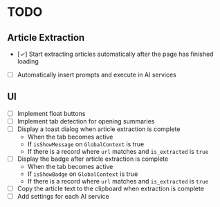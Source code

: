 # TODO

## Article Extraction

- [✓] Start extracting articles automatically after the page has finished loading
- [ ] Automatically insert prompts and execute in AI services

## UI

- [ ] Implement float buttons
- [ ] Implement tab detection for opening summaries
- [ ] Display a toast dialog when article extraction is complete
  - When the tab becomes active
  - If `isShowMessage` on `GlobalContext` is true
  - If there is a record where `url` matches and `is_extracted` is `true`
- [ ] Display the badge after article extraction is complete
  - When the tab becomes active
  - If `isShowBadge` on `GlobalContext` is true
  - If there is a record where `url` matches and `is_extracted` is `true`
- [ ] Copy the article text to the clipboard when extraction is complete
- [ ] Add settings for each AI service
